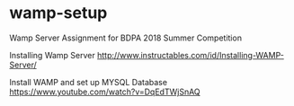 # wamp-setup
Wamp Server Assignment for BDPA 2018 Summer Competition 

Installing Wamp Server
http://www.instructables.com/id/Installing-WAMP-Server/

Install WAMP and set up MYSQL Database
https://www.youtube.com/watch?v=DqEdTWjSnAQ
